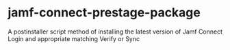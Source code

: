 # jamf-connect-prestage-package
A postinstaller script method of installing the latest version of Jamf Connect Login and appropriate matching Verify or Sync
